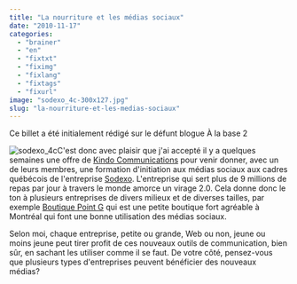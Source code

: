 ```yaml
---
title: "La nourriture et les médias sociaux"
date: "2010-11-17"
categories: 
  - "brainer"
  - "en"
  - "fixtxt"
  - "fiximg"
  - "fixlang"
  - "fixtags"
  - "fixurl"
image: "sodexo_4c-300x127.jpg"
slug: "la-nourriture-et-les-medias-sociaux"
---
```


Ce billet a été initialement rédigé sur le défunt blogue À la base 2

![](images/sodexo_4c-300x127.jpg "sodexo_4c")C'est donc avec plaisir que j'ai accepté il y a quelques semaines une offre de [Kindo Communications](https://www.kindoweb.com/ "Site Web de Kindo Communications") pour venir donner, avec un de leurs membres, une formation d'initiation aux médias sociaux aux cadres québécois de l'entreprise [Sodexo](https://www.sodexo.ca/ "Site Web de Sodexo"). L'entreprise qui sert plus de 9 millions de repas par jour à travers le monde amorce un virage 2.0. Cela donne donc le ton à plusieurs entreprises de divers milieux et de diverses tailles, par exemple [Boutique Point G](https://www.boutiquepointg.com/ "Site Web de la Boutique Point G") qui est une petite boutique fort agréable à Montréal qui font une bonne utilisation des médias sociaux.

Selon moi, chaque entreprise, petite ou grande, Web ou non, jeune ou moins jeune peut tirer profit de ces nouveaux outils de communication, bien sûr, en sachant les utiliser comme il se faut. De votre côté, pensez-vous que plusieurs types d'entreprises peuvent bénéficier des nouveaux médias?
